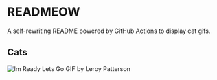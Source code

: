 # READMEOW

A self-rewriting README powered by GitHub Actions to display cat gifs.

## Cats

![Im Ready Lets Go GIF by Leroy Patterson](https://media1.giphy.com/media/CjmvTCZf2U3p09Cn0h/200.gif?cid=9acd02dah0rm67gyfzpkxofjkn29zog9xbgiq5sjeglc538k&ep=v1_gifs_search&rid=200.gif&ct=g)
